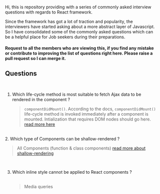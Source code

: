 Hi, this is repository providing with a series of commonly asked interview questions with regards to React framework. 

Since the framework has got a lot of traction and popularity, the interviewers have started asking about a more abstract layer of Javascript. So I have consolidated some of the commonly asked questions which can be a helpful place for Job seekers during their preparations.

#### Request to all the members who are viewing this, if you find any mistake or contribute to improving the list of questions right here. Please raise a pull request so I can merge it.


## Questions
<br/>

1. Which life-cycle method is most suitable to fetch Ajax data to be rendered in the component ?
   <br/>

   > `componentDidMount()`. According to the docs, `componentDidMount()` life-cycle method is invoked immediately after a component is mounted. Intialization that requires DOM nodes should go here. [read more here](https://reactjs.org/docs/react-component.html#componentdidmount)
<br/>
2. Which type of Components can be shallow-rendered ?
   <br/>
   
   > All Components (function & class components) [read more about shallow-rendering](https://reactjs.org/docs/shallow-renderer.html)   
<br/>

3. Which inline style cannot be applied to React components ?  
   <br/>
   > Media queries

